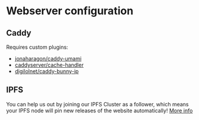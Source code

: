 # Webserver configuration

## Caddy

Requires custom plugins:

- [jonaharagon/caddy-umami](https://github.com/jonaharagon/caddy-umami)
- [caddyserver/cache-handler](https://github.com/caddyserver/cache-handler)
- [digilolnet/caddy-bunny-ip](https://github.com/digilolnet/caddy-bunny-ip)


## IPFS

You can help us out by joining our IPFS Cluster as a follower, which means your IPFS node will pin new releases of the website automatically! [More info](ipfs/README.md)
